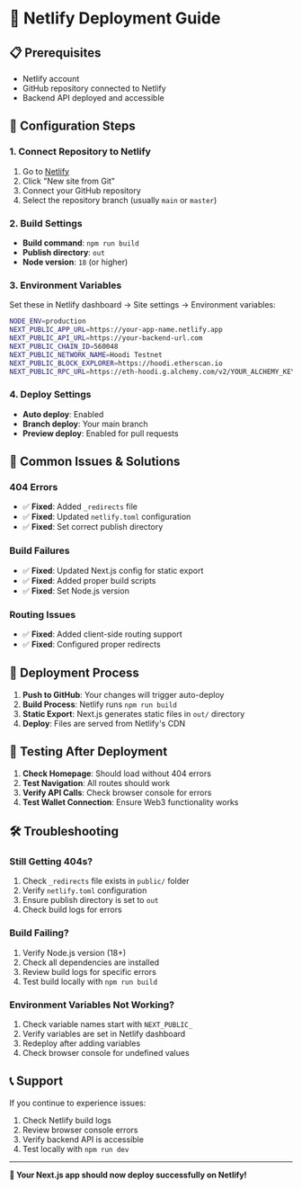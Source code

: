 # 🚀 Netlify Deployment Guide

## 📋 Prerequisites
- Netlify account
- GitHub repository connected to Netlify
- Backend API deployed and accessible

## 🔧 Configuration Steps

### 1. **Connect Repository to Netlify**
1. Go to [Netlify](https://netlify.com)
2. Click "New site from Git"
3. Connect your GitHub repository
4. Select the repository branch (usually `main` or `master`)

### 2. **Build Settings**
- **Build command**: `npm run build`
- **Publish directory**: `out`
- **Node version**: `18` (or higher)

### 3. **Environment Variables**
Set these in Netlify dashboard → Site settings → Environment variables:

```bash
NODE_ENV=production
NEXT_PUBLIC_APP_URL=https://your-app-name.netlify.app
NEXT_PUBLIC_API_URL=https://your-backend-url.com
NEXT_PUBLIC_CHAIN_ID=560048
NEXT_PUBLIC_NETWORK_NAME=Hoodi Testnet
NEXT_PUBLIC_BLOCK_EXPLORER=https://hoodi.etherscan.io
NEXT_PUBLIC_RPC_URL=https://eth-hoodi.g.alchemy.com/v2/YOUR_ALCHEMY_KEY
```

### 4. **Deploy Settings**
- **Auto deploy**: Enabled
- **Branch deploy**: Your main branch
- **Preview deploy**: Enabled for pull requests

## 🚨 Common Issues & Solutions

### **404 Errors**
- ✅ **Fixed**: Added `_redirects` file
- ✅ **Fixed**: Updated `netlify.toml` configuration
- ✅ **Fixed**: Set correct publish directory

### **Build Failures**
- ✅ **Fixed**: Updated Next.js config for static export
- ✅ **Fixed**: Added proper build scripts
- ✅ **Fixed**: Set Node.js version

### **Routing Issues**
- ✅ **Fixed**: Added client-side routing support
- ✅ **Fixed**: Configured proper redirects

## 🔄 Deployment Process

1. **Push to GitHub**: Your changes will trigger auto-deploy
2. **Build Process**: Netlify runs `npm run build`
3. **Static Export**: Next.js generates static files in `out/` directory
4. **Deploy**: Files are served from Netlify's CDN

## 📱 Testing After Deployment

1. **Check Homepage**: Should load without 404 errors
2. **Test Navigation**: All routes should work
3. **Verify API Calls**: Check browser console for errors
4. **Test Wallet Connection**: Ensure Web3 functionality works

## 🛠️ Troubleshooting

### **Still Getting 404s?**
1. Check `_redirects` file exists in `public/` folder
2. Verify `netlify.toml` configuration
3. Ensure publish directory is set to `out`
4. Check build logs for errors

### **Build Failing?**
1. Verify Node.js version (18+)
2. Check all dependencies are installed
3. Review build logs for specific errors
4. Test build locally with `npm run build`

### **Environment Variables Not Working?**
1. Check variable names start with `NEXT_PUBLIC_`
2. Verify variables are set in Netlify dashboard
3. Redeploy after adding variables
4. Check browser console for undefined values

## 📞 Support

If you continue to experience issues:
1. Check Netlify build logs
2. Review browser console errors
3. Verify backend API is accessible
4. Test locally with `npm run dev`

---

**🎉 Your Next.js app should now deploy successfully on Netlify!**